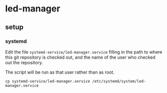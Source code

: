 # led-manager

## setup

### systemd

Edit the file `systemd-service/led-manager.service` filling in the
path to where this git repository is checked out, and the name of the
user who checked out the repository.

The script will be run as that user rather than as root.

```
cp systemd-service/led-manager.service /etc/systemd/system/led-manager.service
```